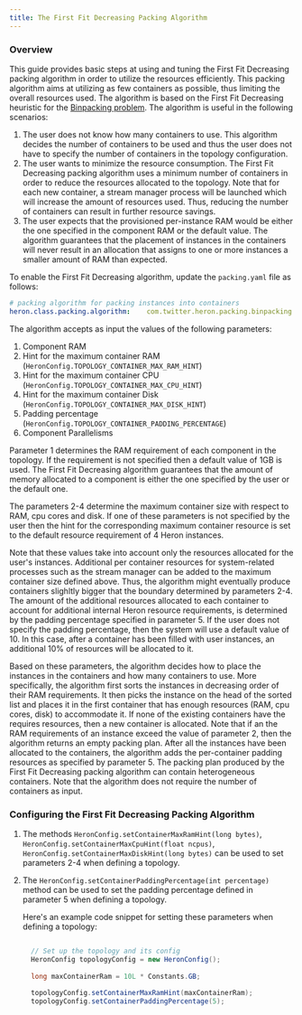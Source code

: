 ```yaml
---
title: The First Fit Decreasing Packing Algorithm
---
```


### Overview

This guide provides basic steps at using and tuning the First Fit Decreasing packing algorithm in 
order to  utilize the resources efficiently. This packing algorithm aims at utilizing as few 
containers as possible, thus limiting the overall resources used. The algorithm is based on the 
First Fit Decreasing heuristic for the [Binpacking problem](https://en.wikipedia.org/wiki/Bin_packing_problem).
The algorithm is useful in the following scenarios:

1. The user does not know how many containers to use. This algorithm decides the number of 
   containers to be used and thus the user does not have to specify the number of containers
   in the topology configuration.
2. The user wants to minimize the resource consumption. The First Fit Decreasing packing algorithm
   uses a minimum number of containers in order to reduce the resources allocated to the topology. 
   Note that for each new container, a stream manager process will be launched which will increase 
   the amount of resources used. Thus, reducing the number of containers can result in further 
   resource savings. 
3. The user expects that the provisioned per-instance RAM would be either the one specified in the
   component RAM or the default value. The algorithm guarantees that the placement of instances in 
   the containers will never result in an allocation that assigns to one or more instances a smaller
   amount of RAM than expected.

To enable the First Fit Decreasing 
algorithm, update the `packing.yaml` file as follows:

```yaml
# packing algorithm for packing instances into containers
heron.class.packing.algorithm:    com.twitter.heron.packing.binpacking.FirstFitDecreasingPacking
```

The algorithm accepts as input the values of the following parameters:

1. Component RAM 
2. Hint for the maximum container RAM 
   (`HeronConfig.TOPOLOGY_CONTAINER_MAX_RAM_HINT`)
3. Hint for the maximum container CPU 
   (`HeronConfig.TOPOLOGY_CONTAINER_MAX_CPU_HINT`)
4. Hint for the maximum container Disk 
   (`HeronConfig.TOPOLOGY_CONTAINER_MAX_DISK_HINT`)
5. Padding percentage (`HeronConfig.TOPOLOGY_CONTAINER_PADDING_PERCENTAGE`)
6. Component Parallelisms

Parameter 1 determines the RAM requirement of each component in the topology.
If the requirement is not specified then a default value of 1GB is used. The First Fit Decreasing 
algorithm guarantees that the amount of memory allocated to a component is either the one specified 
by the user or the default one.

The parameters 2-4 determine the maximum container size with respect to RAM, cpu cores and disk. 
If one of these parameters is not specified by the user then
the hint for the corresponding maximum container resource is set to the default resource requirement
of 4 Heron instances. 

Note that these values take into account only the resources allocated for the user's instances. 
Additional per container resources for system-related processes such as the stream manager can be 
added to the maximum container size defined above. Thus, the algorithm might eventually produce 
containers slighltly bigger that the boundary determined by parameters 2-4. The amount of the 
additional resources allocated to each container to account for additional internal Heron resource 
requirements, is determined by the padding percentage specified in parameter 5. If the user does
not specify the padding percentage, then the system will use a default value of 10. 
In this case, after a container has been filled with user instances, an additional 10% of resources 
will be allocated to it.

Based on these parameters, the algorithm decides how to place the instances in the containers
and how many containers to use. More specifically, the algorithm first sorts the instances in 
decreasing order of their RAM requirements. It then picks the instance on the head of the sorted
list and places it in the first container that has enough resources (RAM, cpu cores, disk) to 
accommodate it. If none of the existing containers have the requires resources, then a new container
is allocated. Note that if an the RAM requirements of an instance exceed the value of
parameter 2, then the algorithm returns an empty packing plan. After all the instances have
been allocated to the containers, the algorithm adds the per-container padding resources
as specified by parameter 5. The packing plan produced by the First Fit Decreasing packing algorithm 
can contain heterogeneous containers. Note that the algorithm does not require the number of 
containers as input. 

### Configuring the First Fit Decreasing Packing Algorithm

1. The methods `HeronConfig.setContainerMaxRamHint(long bytes)`, 
   `HeronConfig.setContainerMaxCpuHint(float ncpus)`, 
   `HeronConfig.setContainerMaxDiskHint(long bytes)` 
   can be used to set parameters 2-4 when defining a topology. 

2. The `HeronConfig.setContainerPaddingPercentage(int percentage)` 
   method can be used to set the padding percentage
   defined in parameter 5 when defining a topology.

   Here's an example code snippet for setting these parameters when defining a topology:
   ```java

     // Set up the topology and its config 
     HeronConfig topologyConfig = new HeronConfig(); 
 
     long maxContainerRam = 10L * Constants.GB; 
 
     topologyConfig.setContainerMaxRamHint(maxContainerRam); 
     topologyConfig.setContainerPaddingPercentage(5); 
    ```
 

   
